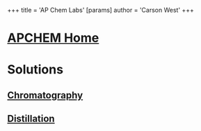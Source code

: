 +++
 title = 'AP Chem Labs'
[params]
	author = 'Carson West'
+++
# [APCHEM Home](./../apchem-home/)
# Solutions
## [Chromatography](./../chromatography/)
## [Distillation](./../distillation/)